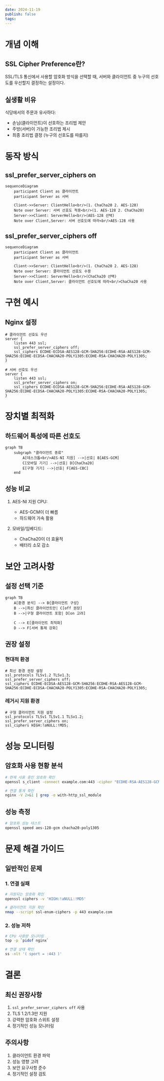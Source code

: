 ```yaml
---
date: 2024-11-19
publish: false
tags:
---
```

# 개념 이해

## SSL Cipher Preference란?
SSL/TLS 통신에서 사용할 암호화 방식을 선택할 때, 서버와 클라이언트 중 누구의 선호도를 우선할지 결정하는 설정이다.

## 실생활 비유
식당에서의 주문과 유사하다:
- 손님(클라이언트)이 선호하는 조리법 제안
- 주방(서버)이 가능한 조리법 제시
- 최종 조리법 결정 (누구의 선호도를 따를지)

# 동작 방식

## ssl_prefer_server_ciphers on
```mermaid
sequenceDiagram
    participant Client as 클라이언트
    participant Server as 서버
    
    Client->>Server: ClientHello<br/>(1. ChaCha20 2. AES-128)
    Note over Server: 서버 선호도 적용<br/>(1. AES-128 2. ChaCha20)
    Server->>Client: ServerHello<br/>(AES-128 선택)
    Note over Client,Server: 서버 선호도에 따라<br/>AES-128 사용
```

## ssl_prefer_server_ciphers off
```mermaid
sequenceDiagram
    participant Client as 클라이언트
    participant Server as 서버
    
    Client->>Server: ClientHello<br/>(1. ChaCha20 2. AES-128)
    Note over Server: 클라이언트 선호도 수용
    Server->>Client: ServerHello<br/>(ChaCha20 선택)
    Note over Client,Server: 클라이언트 선호도에 따라<br/>ChaCha20 사용
```

# 구현 예시

## Nginx 설정
```nginx
# 클라이언트 선호도 우선
server {
    listen 443 ssl;
    ssl_prefer_server_ciphers off;
    ssl_ciphers ECDHE-ECDSA-AES128-GCM-SHA256:ECDHE-RSA-AES128-GCM-SHA256:ECDHE-ECDSA-CHACHA20-POLY1305:ECDHE-RSA-CHACHA20-POLY1305;
}

# 서버 선호도 우선
server {
    listen 443 ssl;
    ssl_prefer_server_ciphers on;
    ssl_ciphers ECDHE-ECDSA-AES128-GCM-SHA256:ECDHE-RSA-AES128-GCM-SHA256:ECDHE-ECDSA-CHACHA20-POLY1305:ECDHE-RSA-CHACHA20-POLY1305;
}
```

# 장치별 최적화

## 하드웨어 특성에 따른 선호도
```mermaid
graph TB
    subgraph "클라이언트 종류"
        A[데스크톱<br/>AES-NI 지원] -->|선호| B[AES-GCM]
        C[모바일 기기] -->|선호| D[ChaCha20]
        E[구형 기기] -->|선호| F[AES-CBC]
    end
```

## 성능 비교
1. AES-NI 지원 CPU:
   - AES-GCM이 더 빠름
   - 하드웨어 가속 활용

2. 모바일/임베디드:
   - ChaCha20이 더 효율적
   - 배터리 소모 감소

# 보안 고려사항

## 설정 선택 기준
```mermaid
graph TB
    A[환경 분석] --> B{클라이언트 구성}
    B -->|최신 클라이언트만| C[off 권장]
    B -->|구형 클라이언트 포함| D[on 고려]
    
    C --> E[클라이언트 최적화]
    D --> F[서버 통제 강화]
```

## 권장 설정

### 현대적 환경
```nginx
# 최신 환경 권장 설정
ssl_protocols TLSv1.2 TLSv1.3;
ssl_prefer_server_ciphers off;
ssl_ciphers ECDHE-ECDSA-AES128-GCM-SHA256:ECDHE-RSA-AES128-GCM-SHA256:ECDHE-ECDSA-CHACHA20-POLY1305:ECDHE-RSA-CHACHA20-POLY1305;
```

### 레거시 지원 환경
```nginx
# 구형 클라이언트 지원 설정
ssl_protocols TLSv1 TLSv1.1 TLSv1.2;
ssl_prefer_server_ciphers on;
ssl_ciphers HIGH:!aNULL:!MD5;
```

# 성능 모니터링

## 암호화 사용 현황 분석
```bash
# 현재 사용 중인 암호화 확인
openssl s_client -connect example.com:443 -cipher "ECDHE-RSA-AES128-GCM-SHA256"

# 연결 통계 확인
nginx -V 2>&1 | grep -o with-http_ssl_module
```

## 성능 측정
```bash
# 암호화 성능 테스트
openssl speed aes-128-gcm chacha20-poly1305
```

# 문제 해결 가이드

## 일반적인 문제

### 1. 연결 실패
```bash
# 지원되는 암호화 확인
openssl ciphers -v 'HIGH:!aNULL:!MD5'

# 클라이언트 지원 확인
nmap --script ssl-enum-ciphers -p 443 example.com
```

### 2. 성능 저하
```bash
# CPU 사용량 모니터링
top -p `pidof nginx`

# 연결 상태 확인
ss -nlt '( sport = :443 )'
```

# 결론

## 최신 권장사항
1. `ssl_prefer_server_ciphers off` 사용
2. TLS 1.2/1.3만 지원
3. 강력한 암호화 스위트 설정
4. 정기적인 성능 모니터링

## 주의사항
1. 클라이언트 환경 파악
2. 성능 영향 고려
3. 보안 요구사항 준수
4. 정기적인 설정 검토